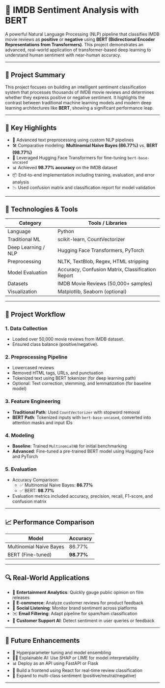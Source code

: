# 🤖 IMDB Sentiment Analysis with BERT

A powerful Natural Language Processing (NLP) pipeline that classifies IMDB movie reviews as **positive** or **negative** using **BERT (Bidirectional Encoder Representations from Transformers)**. This project demonstrates an advanced, real-world application of transformer-based deep learning to understand human sentiment with near-human accuracy.

---

## 🎯 Project Summary

This project focuses on building an intelligent sentiment classification system that processes thousands of IMDB movie reviews and determines whether they express positive or negative sentiment. It highlights the contrast between traditional machine learning models and modern deep learning architectures like **BERT**, showing a significant performance leap.

---

## 🧠 Key Highlights

- 🧹 Advanced text preprocessing using custom NLP pipelines
- 🛠️ Comparative modeling: **Multinomial Naive Bayes (86.77%)** vs. **BERT (98.77%)**
- 🧾 Leveraged Hugging Face Transformers for fine-tuning `bert-base-uncased`
- 📊 Achieved **98.77% accuracy** on the IMDB dataset
- 📦 End-to-end implementation including training, evaluation, and error analysis
- 📉 Used confusion matrix and classification report for model validation

---

## 🚀 Technologies & Tools

| Category               | Tools / Libraries                          |
|------------------------|--------------------------------------------|
| Language               | Python                                     |
| Traditional ML         | scikit-learn, CountVectorizer              |
| Deep Learning / NLP    | Hugging Face Transformers, PyTorch         |
| Preprocessing          | NLTK, TextBlob, Regex, HTML stripping      |
| Model Evaluation       | Accuracy, Confusion Matrix, Classification Report |
| Datasets               | IMDB Movie Reviews (50,000+ samples)       |
| Visualization          | Matplotlib, Seaborn (optional)             |

---

## 📌 Project Workflow

### 1. Data Collection
- Loaded over 50,000 movie reviews from IMDB dataset.
- Ensured class balance (positive/negative).

### 2. Preprocessing Pipeline
- Lowercased reviews
- Removed HTML tags, URLs, and punctuation
- Tokenized text using BERT tokenizer (for deep learning path)
- Optional: Text correction, stemming, and lemmatization (for baseline model)

### 3. Feature Engineering
- **Traditional Path**: Used `CountVectorizer` with stopword removal
- **BERT Path**: Tokenized inputs with `bert-base-uncased`, converted into attention masks and input IDs

### 4. Modeling
- **Baseline**: Trained `MultinomialNB` for initial benchmarking
- **Advanced**: Fine-tuned a pre-trained BERT model using Hugging Face and PyTorch

### 5. Evaluation
- Accuracy Comparison:
  - ✅ Multinomial Naive Bayes: **86.77%**
  - ✅ BERT: **98.77%**
- Evaluation metrics included accuracy, precision, recall, F1-score, and confusion matrix

---

## 📈 Performance Comparison

| Model                   | Accuracy   |
|-------------------------|------------|
| Multinomial Naive Bayes | 86.77%     |
| BERT (Fine-tuned)       | **98.77%** |

---

## 🔍 Real-World Applications

- 🎥 **Entertainment Analytics**: Quickly gauge public opinion on film releases
- 🛒 **E-commerce**: Analyze customer reviews for product feedback
- 📱 **Social Listening**: Monitor brand sentiment across platforms
- ✉️ **Email Filtering**: Adapt pipeline for spam/ham classification
- 🧠 **Customer Support AI**: Detect sentiment in user queries or feedback

---

## 🔧 Future Enhancements

- 🧪 Hyperparameter tuning and model ensembling
- 🕵️‍♂️ Explainable AI: Use SHAP or LIME for model interpretability
- 📊 Deploy as an API using FastAPI or Flask
- 📱 Build a frontend using React for real-time review classification
- 💬 Expand to multi-class sentiment (positive/neutral/negative)

---


